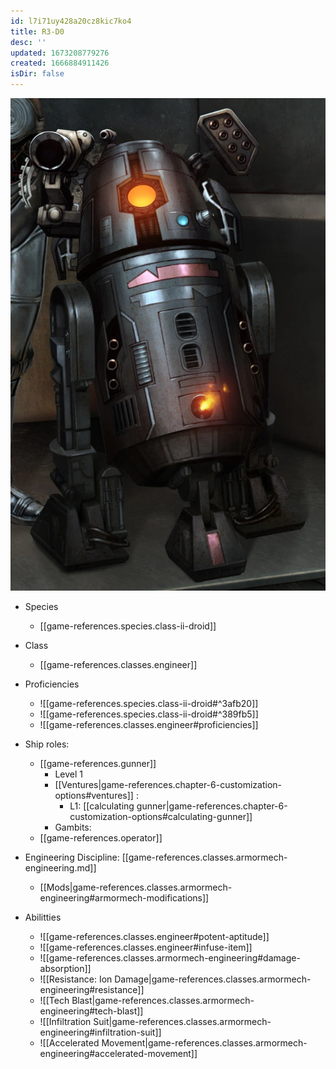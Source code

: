 ```yaml
---
id: l7i71uy428a20cz8kic7ko4
title: R3-D0
desc: ''
updated: 1673208779276
created: 1666884911426
isDir: false
---
```

![](assets/images/2022-12-15-11-50-53.png)

- Species
  - [[game-references.species.class-ii-droid]]
- Class
  - [[game-references.classes.engineer]]
- Proficiencies
  - ![[game-references.species.class-ii-droid#^3afb20]]
  - ![[game-references.species.class-ii-droid#^389fb5]]
  - ![[game-references.classes.engineer#proficiencies]]

- Ship roles:
  - [[game-references.gunner]]
    - Level 1
    - [[Ventures|game-references.chapter-6-customization-options#ventures]] :
      - L1: [[calculating gunner|game-references.chapter-6-customization-options#calculating-gunner]]
    - Gambits:
  - [[game-references.operator]]

- Engineering Discipline: [[game-references.classes.armormech-engineering.md]]
  - [[Mods|game-references.classes.armormech-engineering#armormech-modifications]]

- Abilitties
  - ![[game-references.classes.engineer#potent-aptitude]]
  - ![[game-references.classes.engineer#infuse-item]]
  - ![[game-references.classes.armormech-engineering#damage-absorption]]
  - ![[Resistance: Ion Damage|game-references.classes.armormech-engineering#resistance]]
  - ![[Tech Blast|game-references.classes.armormech-engineering#tech-blast]]
  - ![[Infiltration Suit|game-references.classes.armormech-engineering#infiltration-suit]]
  - ![[Accelerated Movement|game-references.classes.armormech-engineering#accelerated-movement]]
